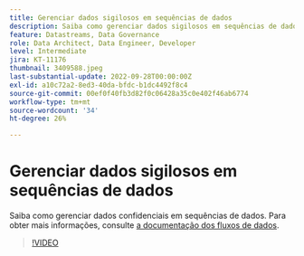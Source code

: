 ```yaml
---
title: Gerenciar dados sigilosos em sequências de dados
description: Saiba como gerenciar dados sigilosos em sequências de dados.
feature: Datastreams, Data Governance
role: Data Architect, Data Engineer, Developer
level: Intermediate
jira: KT-11176
thumbnail: 3409588.jpeg
last-substantial-update: 2022-09-28T00:00:00Z
exl-id: a10c72a2-8ed3-40da-bfdc-b1dc4492f8c4
source-git-commit: 00ef0f40fb3d82f0c06428a35c0e402f46ab6774
workflow-type: tm+mt
source-wordcount: '34'
ht-degree: 26%

---
```


# Gerenciar dados sigilosos em sequências de dados

Saiba como gerenciar dados confidenciais em sequências de dados.  Para obter mais informações, consulte [a documentação dos fluxos de dados](https://experienceleague.adobe.com/docs/experience-platform/edge/datastreams/overview.html?lang=pt-BR).

>[!VIDEO](https://video.tv.adobe.com/v/3409588/?learn=on)
